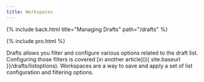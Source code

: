 ```yaml
---
title: Workspaces
---
```


{% include back.html title="Managing Drafts" path="/drafts" %}

{% include pro.html %}

Drafts allows you filter and configure various options related to the draft list. Configuring those filters is covered [in another article]({{ site.baseurl }}/drafts/listoptions).  Workspaces are a way to save and apply a set of list configuration and filtering options.

